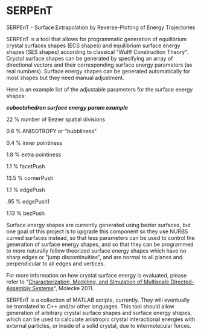 # SERPEnT
SERPEnT - Surface Extrapolation by Reverse-Plotting of Energy Trajectories


SERPEnT is a tool that allows for programmatic generation of equilibrium crystal surfaces shapes (ECS shapes) and equilibrium surface energy shapes (SES shapes) according to classical "Wulff Construction Theory". Crystal surface shapes can be generated by specifying an array of directional vectors and their corresponding surface energy parameters (as real numbers). Surface energy shapes can be generated automatically for most shapes but they need manual adjustment.


Here is an example list of the adjustable parameters for the surface energy shapes:

***cuboctahedron surface energy param example***

22    % number of Bezier spatial divisions

0.6   % ANISOTROPY or "bubbliness"

0.4   % inner pointiness

1.8   % extra pointiness

1.1   % facetPush

13.5  % cornerPush

1.1   % edgePush

.95   % edgePush1

1.13  % bezPush


Surface energy shapes are currently generated using bezier surfaces, but one goal of this project is to upgrade this component so they use NURBS curved surfaces instead, so that less parameters can be used to control the generation of surface energy shapes, and so that they can be programmed to more naturally follow theorized surface energy shapes which have no sharp edges or "jump discontinuities", and are normal to all planes and perpendicular to all edges and vertices. 

For more information on how crystal surface energy is evaluated, please refer to "[Characterization, Modeling, and Simulation of Multiscale Directed-Assembly Systems](http://www.unm.edu/~reason/RAM_dissertation_final.pdf)", Molecke 2011. 

SERPEnT is a collection of MATLAB scripts, currently. They will eventually be translated to C++ and/or other languages. This tool should allow generation of arbitrary crystal surface shapes and surface energy shapes, which can be used to calculate anistropic crystal interactional energies with external particles, or inside of a solid crystal, due to intermolecular forces. 

